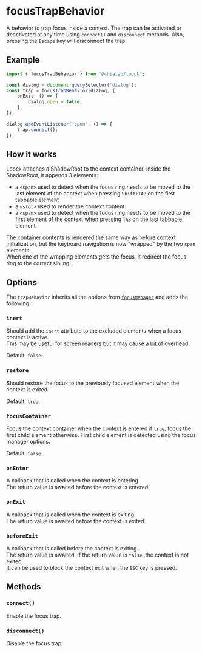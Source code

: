 # focusTrapBehavior

A behavior to trap focus inside a context. The trap can be activated or deactivated at any time using `connect()` and `disconnect` methods. Also, pressing the `Escape` key will disconnect the trap.

## Example

```ts
import { focusTrapBehavior } from '@chialab/loock';

const dialog = document.querySelector('dialog');
const trap = focusTrapBehavior(dialog, {
    onExit: () => {
        dialog.open = false;
    },
});

dialog.addEventListener('open', () => {
    trap.connect();
});
```

## How it works

Loock attaches a ShadowRoot to the context container. Inside the ShadowRoot, it appends 3 elements:

- a `<span>` used to detect when the focus ring needs to be moved to the last element of the context when pressing `Shift+TAB` on the first tabbable element
- a `<slot>` used to render the context content
- a `<span>` used to detect when the focus ring needs to be moved to the first element of the context when pressing `TAB` on the last tabbable element

The container contents is rendered the same way as before context initialization, but the keyboard navigation is now "wrapped" by the two `span` elements.  
When one of the wrapping elements gets the focus, it redirect the focus ring to the correct sibling.

## Options

The `trapBehavior` inherits all the options from [`focusManager`](./focus-manager) and adds the following:

### `inert`

Should add the `inert` attribute to the excluded elements when a focus context is active.  
This may be useful for screen readers but it may cause a bit of overhead.

Default: `false`.

### `restore`

Should restore the focus to the previously focused element when the context is exited.

Default: `true`.

### `focusContainer`

Focus the context container when the context is entered if `true`, focus the first child element otherwise.
First child element is detected using the focus manager options.

Default: `false`.

### `onEnter`

A callback that is called when the context is entering.  
The return value is awaited before the context is entered.

### `onExit`

A callback that is called when the context is exiting.  
The return value is awaited before the context is exited.

### `beforeExit`

A callback that is called before the context is exiting.  
The return value is awaited. If the return value is `false`, the context is not exited.  
It can be used to block the context exit when the `ESC` key is pressed.

## Methods

### `connect()`

Enable the focus trap.

### `disconnect()`

Disable the focus trap.
